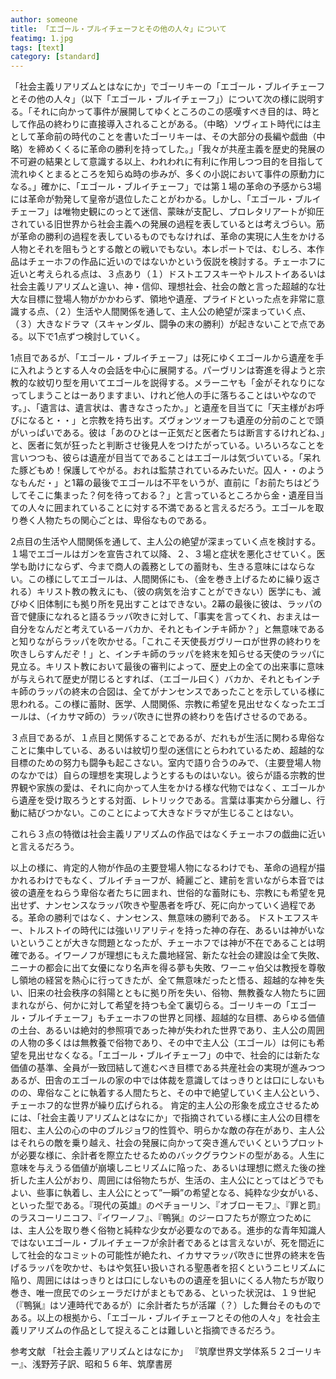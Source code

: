 ```yaml
---
author: someone
title: 「エゴール・ブルイチェーフとその他の人々」について
featimg: 1.jpg
tags: [text]
category: [standard]
---
```

「社会主義リアリズムとはなにか」でゴーリキーの「エゴール・ブルイチェーフとその他の人々」（以下「エゴール・ブルイチェーフ」）について次の様に説明する。「それに向かって事件が展開してゆくところのこの感嘆すべき目的は、時として作品の終わりに直接導入されることがある。（中略）ソヴィエト時代には主として革命前の時代のことを書いたゴーリキーは、その大部分の長編や戯曲（中略）を締めくくるに革命の勝利を持ってした。」「我々が共産主義を歴史的発展の不可避の結果として意識する以上、われわれに有利に作用しつつ目的を目指して流れゆくとまるところを知らぬ時の歩みが、多くの小説において事件の原動力になる。」確かに、「エゴール・ブルイチェーフ」では第１場の革命の予感から3場には革命が勃発して皇帝が退位したことがわかる。しかし、「エゴール・ブルイチェーフ」は唯物史観にのっとて迷信、蒙昧が支配し、プロレタリアートが抑圧されている旧世界から社会主義への発展の過程を表しているとは考えづらい。筋が革命の勝利の過程を表しているものでもなければ、革命の実現に人生をかける人物とそれを阻もうとする敵との戦いでもない。本レポートでは、むしろ、本作品はチェーホフの作品に近いのではないかという仮説を検討する。チェーホフに近いと考えられる点は、３点あり（１）ドストエフスキーやトルストイあるいは社会主義リアリズムと違い、神・信仰、理想社会、社会の敵と言った超越的な壮大な目標に登場人物がかかわらず、領地や遺産、プライドといった点を非常に意識する点、（２）生活や人間関係を通して、主人公の絶望が深まっていく点、（３）大きなドラマ（スキャンダル、闘争の末の勝利）が起きないことで点である。以下で1点ずつ検討していく。

1点目であるが、「エゴール・ブルイチェーフ」は死にゆくエゴールから遺産を手に入れようとする人々の会話を中心に展開する。パーヴリンは寄進を得ようと宗教的な紋切り型を用いてエゴールを説得する。メラーニヤも「金がそれなりになってしまうことはーありますまい、けれど他人の手に落ちることはいやなのです。」、「遺言は、遺言状は、書きなさったか。」と遺産を目当てに「天主様がお呼びになると・・」と宗教を持ち出す。ズヴォンツォーフも遺産の分前のことで頭がいっぱいである。彼は「あのひとはー正気だと医者たちは断言するけれどね、」と、医者に気が狂ったと判断させ後見人をつけたがっている。いろいろなことを言いつつも、彼らは遺産が目当てであることはエゴールは気づいている。「呆れた豚どもめ！保護してやがる。おれは監禁されているみたいだ。囚人・・のようなもんだ・」と1幕の最後でエゴールは不平をいうが、直前に「お前たちはどうしてそこに集まった？何を待っておる？」と言っているところから金・遺産目当ての人々に囲まれていることに対する不満であると言えるだろう。エゴールを取り巻く人物たちの関心ごとは、卑俗なものである。

2点目の生活や人間関係を通して、主人公の絶望が深まっていく点を検討する。１場でエゴールはガンを宣告されて以降、２、３場と症状を悪化させていく。医学も助けにならず、今まで商人の義務としての蓄財も、生きる意味にはならない。この様にしてエゴールは、人間関係にも、（金を巻き上げるために繰り返される）キリスト教の教えにも、（彼の病気を治すことができない）医学にも、滅びゆく旧体制にも拠り所を見出すことはできない。2幕の最後に彼は、ラッパの音で健康になれると語るラッパ吹きに対して、「事実を言ってくれ、おまえはー自分をなんだと考えているーバカか、それともインチキ師か？」と無意味であると知りながらラッパを吹かせる。「これこそ天使長ガヴリーロが世界の終わりを吹きしらすんだぞ！」と、インチキ師のラッパを終末を知らせる天使のラッパに見立る。キリスト教において最後の審判によって、歴史上の全ての出来事に意味が与えられて歴史が閉じるとすれば、（エゴール曰く）バカか、それともインチキ師のラッパの終末の合図は、全てがナンセンスであったことを示している様に思われる。この様に蓄財、医学、人間関係、宗教に希望を見出せなくなったエゴールは、（イカサマ師の）ラッパ吹きに世界の終わりを告げさせるのである。

３点目であるが、１点目と関係することであるが、だれもが生活に関わる卑俗なことに集中している、あるいは紋切り型の迷信にとらわれているため、超越的な目標のための努力も闘争も起こさない。室内で語り合うのみで、（主要登場人物のなかでは）自らの理想を実現しようとするものはいない。彼らが語る宗教的世界観や家族の愛は、それに向かって人生をかける様な代物ではなく、エゴールから遺産を受け取ろうとする対面、レトリックである。言葉は事実から分離し、行動に結びつかない。このことによって大きなドラマが生じることはない。

これら３点の特徴は社会主義リアリズムの作品ではなくチェーホフの戯曲に近いと言えるだろう。

以上の様に、肯定的人物が作品の主要登場人物になるわけでも、革命の過程が描かれるわけでもなく、ブルイチョーフが、綺麗ごと、建前を言いながら本音では彼の遺産をねらう卑俗な者たちに囲まれ、世俗的な蓄財にも、宗教にも希望を見出せず、ナンセンスなラッパ吹きや聖愚者を呼び、死に向かっていく過程である。革命の勝利ではなく、ナンセンス、無意味の勝利である。
ドストエフスキー、トルストイの時代には強いリアリティを持った神の存在、あるいは神がいないということが大きな問題となったが、チェーホフでは神が不在であることは明確である。イワーノフが理想にもえた農地経営、新たな社会の建設は全て失敗、ニーナの都会に出て女優になり名声を得る夢も失敗、ワーニャ伯父は教授を尊敬し領地の経営を熱心に行ってきたが、全て無意味だったと悟る、超越的な神を失い、旧来の社会秩序の斜陽とともに拠り所を失い、俗物、無教養な人物たちに囲まれながら、何かに対して希望を持つも全て裏切らる。ゴーリキーの「エゴール・ブルイチェーフ」もチェーホフの世界と同様、超越的な目標、あらゆる価値の土台、あるいは絶対的参照項であった神が失われた世界であり、主人公の周囲の人物の多くはは無教養で俗物であり、その中で主人公（エゴール）は何にも希望を見出せなくなる。「エゴール・ブルイチェーフ」の中で、社会的には新たな価値の基準、全員が一致団結して進むべき目標である共産社会の実現が進みつつあるが、田舎のエゴールの家の中では体裁を意識してはっきりとは口にしないものの、卑俗なことに執着する人間たちと、その中で絶望していく主人公という、チェーホフ的な世界が繰り広げられる。
肯定的主人公の形象を成立させるためには、「社会主義リアリズムとはなにか」で指摘されている様に主人公の目標を阻む、主人公の心の中のブルジョワ的性質や、明らかな敵の存在があり、主人公はそれらの敵を乗り越え、社会の発展に向かって突き進んでいくというプロットが必要な様に、余計者を際立たせるためのバックグラウンドの型がある。人生に意味を与えうる価値が崩壊しニヒリズムに陥った、あるいは理想に燃えた後の挫折した主人公がおり、周囲には俗物たちが、生活の、主人公にとってはどうでもよい、些事に執着し、主人公にとって”一瞬”の希望となる、純粋な少女がいる、といった型である。『現代の英雄』のペチョーリン、『オブローモフ』、『罪と罰』のラスコーリニコフ、『イワーノフ』、『鴨猟』のジーロフたちが際立つためには、主人公を取り巻く俗物と純粋な少女が必要なのである。進歩的な青年知識人ではないエゴール・ブルイチェーフが余計者であるとは言えないが、死を間近にして社会的なコミットの可能性が絶たれ、イカサマラッパ吹きに世界の終末を告げるラッパを吹かせ、もはや気狂い扱いされる聖愚者を招くというニヒリズムに陥り、周囲にははっきりとは口にしないものの遺産を狙いにくる人物たちが取り巻き、唯一庶民でのシェーラだけがまともである、といった状況は、１９世紀（『鴨猟』はソ連時代であるが）に余計者たちが活躍（？）した舞台そのものである。以上の根拠から、「エゴール・ブルイチェーフとその他の人々」を社会主義リアリズムの作品として捉えることは難しいと指摘できるだろう。

参考文献
「社会主義リアリズムとはなにか」
『筑摩世界文学体系５２ゴーリキー』、浅野芳子訳、昭和５６年、筑摩書房
